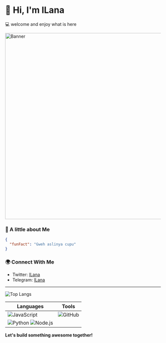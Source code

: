 # 👋 Hi, I'm lLana  
💻 welcome and enjoy what is here

<img src="https://api8.iloveimg.com/v1/download/l5r65gh4lfmvdswkr92q97f2gn1hw12ztgrcz3zg0h0qfwyqkjd65dqhpkgb1lbt50f7rhhj9cw292ysjAmd15b28k28dlrkj004s5swg8qtA5v7b55511smql6b09xz83kpnxdkj2hyq31tny3dbxl4vmv2fjp7zs962vjc04lf9dft16c1" alt="Banner" width="600px">


### 🚀 A little about Me
```json
{
  "funFact": "Gweh aslinya cupu"
}
```

### 🌍 Connect With Me  
- Twitter: [lLana](https://twitter.com/triski_m)  
- Telegram: [lLana](https://t.me/jeruknipis69)  


---

![Top Langs](https://github-readme-stats.vercel.app/api/top-langs/?username=0x-Disciple&layout=compact&theme=tokyonight)


| Languages | Tools |
|-----------|-----------|
| ![JavaScript](https://img.shields.io/badge/JavaScript-F7DF1E?style=for-the-badge&logo=javascript&logoColor=black) | ![GitHub](https://img.shields.io/badge/GitHub-100000?style=for-the-badge&logo=github&logoColor=white) | ![VS Code](https://img.shields.io/badge/VS%20Code-0078D4?style=for-the-badge&logo=visual%20studio%20code&logoColor=white) 
| ![Python](https://img.shields.io/badge/Python-3776AB?style=for-the-badge&logo=python&logoColor=white) ![Node.js](https://img.shields.io/badge/Node.js-43853D?style=for-the-badge&logo=node.js&logoColor=white) |

**Let's build something awesome together!**